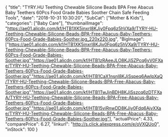 {
	"title": "TYRY.HU Teething Chewable Silicone Beads BPA Free Abacus Baby Teethers 60Pcs Food Grade Babies Soother Chain Safe Feeding Tools",
	"date": "2018-10-31 10:30:20",
	"SubCat": ["Mother & Kids"],
	"categories": ["Baby Care"],
	"thumbnailImage": "https://ae01.alicdn.com/kf/HTB1XK5inxrI8KJjy0Fpq6z5hVXa9/TYRY-HU-Teething-Chewable-Silicone-Beads-BPA-Free-Abacus-Baby-Teethers-60Pcs-Food-Grade-Babies-Soother.jpg_220x220.jpg",
	"BigImage": ["https://ae01.alicdn.com/kf/HTB1XK5inxrI8KJjy0Fpq6z5hVXa9/TYRY-HU-Teething-Chewable-Silicone-Beads-BPA-Free-Abacus-Baby-Teethers-60Pcs-Food-Grade-Babies-Soother.jpg","https://ae01.alicdn.com/kf/HTB1zRAeeJLO8KJjSZPcq6yV0FXae/TYRY-HU-Teething-Chewable-Silicone-Beads-BPA-Free-Abacus-Baby-Teethers-60Pcs-Food-Grade-Babies-Soother.jpg","https://ae01.alicdn.com/kf/HTB1CaX1nsnI8KJjSspeq6AwIpXaQ/TYRY-HU-Teething-Chewable-Silicone-Beads-BPA-Free-Abacus-Baby-Teethers-60Pcs-Food-Grade-Babies-Soother.jpg","https://ae01.alicdn.com/kf/HTB1TwJjnBDH8KJjSszcq6zDTFXaA/TYRY-HU-Teething-Chewable-Silicone-Beads-BPA-Free-Abacus-Baby-Teethers-60Pcs-Food-Grade-Babies-Soother.jpg","https://ae01.alicdn.com/kf/HTB15viRnwDD8KJjy0Fdq6AjvXXae/TYRY-HU-Teething-Chewable-Silicone-Beads-BPA-Free-Abacus-Baby-Teethers-60Pcs-Food-Grade-Babies-Soother.jpg"],
	"actualPrice": 4.33,
	"comparePrice": 6.27,
	"linkurl": "http://s.click.aliexpress.com/e/oVXQUo0",
	"inStock": 100
}
